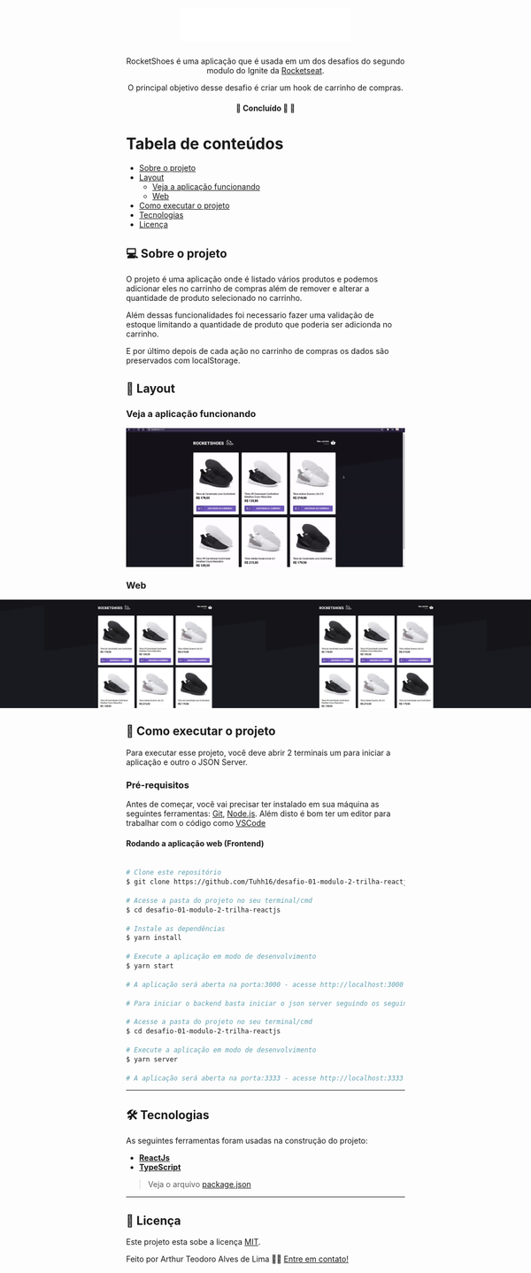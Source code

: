 

<h1 align="center">
     <img title="Icone dt money" src="./src/assets/images/logo.svg" width="308" height="62" alt="RocketShoes">
</h1>

<p align="center">  
 RocketShoes é uma aplicação que é usada em um dos desafios do segundo modulo do Ignite da <a href="https://rocketseat.com.br/">Rocketseat</a>.
</p>

<p align="center">O principal objetivo desse desafio é criar um hook de carrinho de compras.</p>


<h4 align="center">
	🚧 Concluído 🚀 🚧
</h4>

Tabela de conteúdos
=================
<!--ts-->
   * [Sobre o projeto](#-sobre-o-projeto)
   * [Layout](#-layout)
     * [Veja a aplicação funcionando](#veja-a-aplicação-funcionando)
     * [Web](#web)
   * [Como executar o projeto](#-como-executar-o-projeto)
   * [Tecnologias](#-tecnologias)
   * [Licença](#user-content--licença)
<!--te-->


## 💻 Sobre o projeto

<p>O projeto é uma aplicação onde é listado vários produtos e podemos adicionar eles no carrinho de compras além de remover e alterar a quantidade de produto selecionado no carrinho.</p>
<p>Além dessas funcionalidades foi necessario fazer uma validação de estoque limitando a quantidade de produto que poderia ser adicionda no carrinho.</p>
<p>E por último depois de cada ação no carrinho de compras os dados são preservados com localStorage.</p>

## 🎨 Layout

### Veja a aplicação funcionando

<p align="center" style="display: flex; align-items: flex-start; justify-content: center;">
  <img title="Preview mostrando como funciona a aplicação" src="./src/assets/screenshot/rocketShoes.gif" width="800px" alt="Preview mostrando como funciona a aplicação" />
</p>

### Web

<p align="center" style="display: flex; align-items: flex-start; justify-content: center;">
  <img title="Preview da página home da aplicação" src="./src/assets/screenshot/preview-home-page.jpg" width="400px" alt="Preview da página home da aplicação" />
  <img title="Preview da página home da aplicação com o scroll até o final da página" src="./src/assets/screenshot/preview-home-page-final-scroll.jpg" width="400px" alt="Preview da página home da aplicação com o scroll até o final da página" />
  <img title="Preview da página home com items adicionado no carrinho" src="./src/assets/screenshot/preview-home-page-with-items-add-to-cart.jpg" width="400px" alt="Preview da página home com items adicionado no carrinho" />
  <img title="Preview da página home com items adicionado no carrinho" src="./src/assets/screenshot/preview-home-page-with-items-add-to-cart.jpg" width="400px" alt="Preview da página home com items adicionado no carrinho" />
  <img title="Preview da página de carrinho de compras sem produtos no carrinho" src="./src/assets/screenshot/preview-cart-empty.jpg" width="400px" alt="Preview da página de carrinho de compras sem produtos no carrinho" />
  <img title="Preview da página de carrinho de compras com produtos no carrinho" src="./src/assets/screenshot/preview-cart-with-items.jpg" width="400px" alt="Preview da página de carrinho de compras com produtos no carrinho" />
</p>

## 🚀 Como executar o projeto

Para executar esse projeto, você deve abrir 2 terminais um para iniciar a aplicação e outro o JSON Server.

### Pré-requisitos

Antes de começar, você vai precisar ter instalado em sua máquina as seguintes ferramentas:
[Git](https://git-scm.com), [Node.js](https://nodejs.org/en/). 
Além disto é bom ter um editor para trabalhar com o código como [VSCode](https://code.visualstudio.com/)

#### Rodando a aplicação web (Frontend)

```bash

# Clone este repositório
$ git clone https://github.com/Tuhh16/desafio-01-modulo-2-trilha-reactjs.git

# Acesse a pasta do projeto no seu terminal/cmd
$ cd desafio-01-modulo-2-trilha-reactjs

# Instale as dependências
$ yarn install

# Execute a aplicação em modo de desenvolvimento
$ yarn start

# A aplicação será aberta na porta:3000 - acesse http://localhost:3000

# Para iniciar o backend basta iniciar o json server seguindo os seguintes passos

# Acesse a pasta do projeto no seu terminal/cmd
$ cd desafio-01-modulo-2-trilha-reactjs

# Execute a aplicação em modo de desenvolvimento
$ yarn server

# A aplicação será aberta na porta:3333 - acesse http://localhost:3333

```

---

## 🛠 Tecnologias

As seguintes ferramentas foram usadas na construção do projeto:

-   **[ReactJs](https://pt-br.reactjs.org/)**
-   **[TypeScript](https://www.typescriptlang.org/)**

> Veja o arquivo  [package.json](https://github.com/Tuhh16/desafio-01-modulo-2-trilha-reactjs/blob/master/package.json)

---

## 📝 Licença

Este projeto esta sobe a licença [MIT](./LICENSE).

Feito por Arthur Teodoro Alves de Lima 👋🏽 [Entre em contato!](https://www.linkedin.com/in/arthur-lima-reactjs/)
